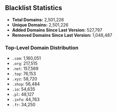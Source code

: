 ## Blacklist Statistics

- **Total Domains:** 2,501,226
- **Unique Domains:** 2,501,226
- **Added Domains Since Last Version:** 527,797
- **Removed Domains Since Last Version:** 1,048,487

### Top-Level Domain Distribution

-  `.com`: 1,160,051
-  `.org`: 217,515
-  `.net`: 157,569
-  `.top`: 76,153
-  `.xyz`: 58,720
-  `.shop`: 56,484
-  `.io`: 54,635
-  `.pl`: 48,127
-  `.info`: 44,763
-  `.fr`: 34,250
